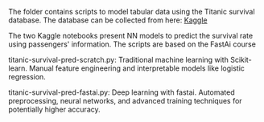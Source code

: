 The folder contains scripts to model tabular data using the Titanic survival database. The database can be collected from here: [Kaggle](https://www.kaggle.com/c/titanic)

The two Kaggle notebooks present NN models to predict the survival rate using passengers' information. The scripts are based on the FastAi course

titanic-survival-pred-scratch.py:
Traditional machine learning with Scikit-learn. Manual feature engineering and interpretable models like logistic regression.


titanic-survival-pred-fastai.py:
Deep learning with fastai. Automated preprocessing, neural networks, and advanced training techniques for potentially higher accuracy.
